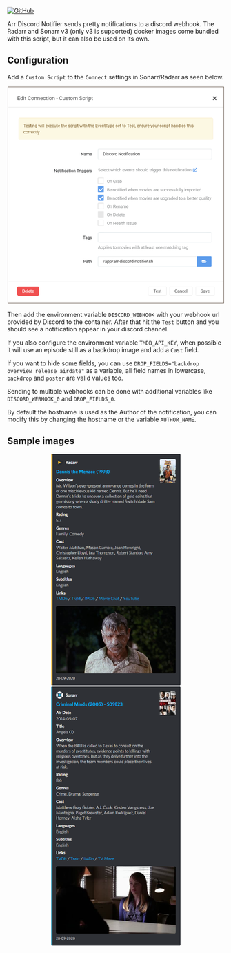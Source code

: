 [![GitHub](https://img.shields.io/badge/source-github-lightgrey)](https://github.com/docker-hotio/arr-discord-notifier)

Arr Discord Notifier sends pretty notifications to a discord webhook. The Radarr and Sonarr v3 (only v3 is supported) docker images come bundled with this script, but it can also be used on its own.

## Configuration

Add a `Custom Script` to the `Connect` settings in Sonarr/Radarr as seen below.  

<p align="center"><img src="/img/arr-discord-notifier-config.png" alt="config-screen" height="500" width="500" style="border: 1px solid #6c5d53;"></p>

Then add the environment variable `DISCORD_WEBHOOK` with your webhook url provided by Discord to the container. After that hit the `Test` button and you should see a notification appear in your discord channel.  

If you also configure the environment variable `TMDB_API_KEY`, when possible it will use an episode still as a backdrop image and add a `Cast` field.

If you want to hide some fields, you can use `DROP_FIELDS="backdrop overview release airdate"` as a variable, all field names in lowercase, `backdrop` and `poster` are valid values too.

Sending to multiple webhooks can be done with additional variables like `DISCORD_WEBHOOK_0` and `DROP_FIELDS_0`.

By default the hostname is used as the Author of the notification, you can modify this by changing the hostname or the variable `AUTHOR_NAME`.

## Sample images

<p align="center">
<img src="/img/arr-discord-notifier-sample1.png" alt="sample-screen" width="300">
<img src="/img/arr-discord-notifier-sample2.png" alt="sample-screen" width="300">
</p>
